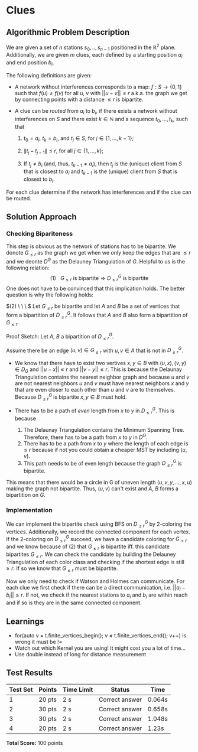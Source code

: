 # Clues

## Algorithmic Problem Description

We are given a set of $n$ stations $s_0, .., s_{n-1}$ positioned in the $\mathbb{R}^2$ plane. Additionally, we are given $m$ clues, each defined by a starting position $a_i$ and end position $b_i$. 

The following definitions are given:
- A network without interferences corresponds to a map: $f: S \rightarrow \{0,1\}$ such that $f(u) \neq f(v)$ for all u, v with $||u-v|| \leq r$ a.k.a. the graph we get by connecting points with a distance $\leq r$ is bipartite.

- A clue can be $\textit{routed}$ from $a_i$ to $b_i$, if there exists a network without interferences on $S$ and there exist $k \in \mathbb{N}$ and a sequence $t_0,\ldots,t_k$, such that

    1. $t_0 = a_i$, $t_k = b_i$, and $t_j \in S$, for $j \in \{1,\ldots,k-1\}$;

    2. $\|t_j - t_{j-1}\| \leq r$, for all $j \in \{1,\ldots,k\}$;

    3. If $t_j \neq b_i$ (and, thus, $t_{k-1} \neq a_i$), then $t_j$ is the (unique) client from $S$ that is closest to $a_i$ and $t_{k-1}$ is the (unique) client from $S$ that is closest to $b_i$.

For each clue determine if the network has interferences and if the clue can be routed.


## Solution Approach

### Checking Bipariteness

This step is obvious as the network of stations has to be bipartite. We donote $G_{\leq r}$ as the graph we get when we only keep the edges that are $\leq r$ and we deonte $D^G$ as the Delauney Triangulation of $G$. Helpful to us is the following relation:
$$
(1) \ \ \ G_{\leq r} \text{ is bipartite} \Rightarrow  D^G_{\leq r} \text{ is bipartite}
$$
One does not have to be convinced that this implication holds. The better question is why the following holds:


$(2) \ \ \ $ Let $G_{\leq r}$ be bipartite and let $A$ and $B$ be a set of vertices that form a bipartition of $D^{G}_{\leq r}$. It follows that $A$ and $B$ also form a bipartition of $G_{\leq r}$.

Proof Sketch:
Let $A$, $B$ a bipartition of $D^G_{\leq r}$.

Assume there be an edge $(u,v) \in G_{\leq r}$ with $u,v \in A$ that is not in $D^G_{\leq r}$.
- We know that there have to exist two vertives $x, y \in B$ with $(u,x), (v,y) \in D_G$ and  $||u-x|| \leq r$ and $||v-y|| \leq r$. This is because the Delaunay Triangulation contains the nearest neighbor graph and because $u$ and $v$ are not nearest neighbors $u$ and $v$ must have nearest neighbors $x$ and $y$ that are even closer to each other than $u$ and $v$ are to themselves. Because $D^G_{\leq r}$ is bipartite $x,y \in B$ must hold.
- There has to be a path of $even$ length from $x$ to $y$ in $D^G_{\leq r}$. This is because 
    
    1. The Delaunay Triangulation contains the Minimum Spanning Tree. Therefore, there has to be a path from $x$ to $y$ in $D^G$.
    2. There has to be a path from $x$ to $y$ where the length of each edge is $\leq r$ because if not you could obtain a cheaper MST by including $(u,v)$.
    3. This path needs to be of even length because the graph $D^G_{\leq r}$ is bipartite.

This means that there would be a circle in G of uneven length $(u,v,y,...,x, u)$ making the graph not bipartite. Thus, $(u,v)$ can't exist and $A$, $B$ forms a bipartition on $G$.

### Implementation

We can implement the bipartite check using BFS on $D_{\leq r}^G$ by 2-coloring the vertices. Additionally, we record the connected component for each vertex. If the 2-coloring on $D_{\leq r}^G$ succeed, we have a candidate coloring for $G_{\leq r}$ and we know because of (2) that $G_{\leq r}$ is bipartite iff. this candidate bipartites $G_{\leq r}$. We can check the candidate by building the Delauney Triangulation of each color class and checking if the shortest edge is still $\geq r$. If so we know that $G_{\leq r}$ must be bipartite.

Now we only need to check if Watson and Holmes can communicate. For each clue we first check if there can be a direct communication, i.e. $||a_i - b_i|| \leq r$. If not, we check if the nearest stations to $a_i$ and $b_i$ are within reach and if so is they are in the same connected component.  

## Learnings
- for(auto v = t.finite_vertices_begin(); v $\textbf{<}$ t.finite_vertices_end(); v++) is wrong it must be !=
- Watch out which Kernel you are using! It might cost you a lot of time...
- Use double instead of long for distance measurement

## Test Results

| Test Set | Points | Time Limit | Status | Time |
|----------|---------|------------|---------|------|
| 1 | 20 pts | 2 s | Correct answer | 0.064s |
| 2 | 30 pts | 2 s | Correct answer | 0.658s |
| 3 | 30 pts | 2 s | Correct answer | 1.048s |
| 4 | 20 pts | 2 s | Correct answer | 1.23s |

**Total Score:** 100 points
